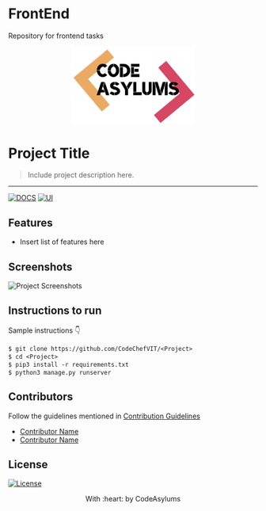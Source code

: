 # FrontEnd
Repository for frontend tasks 

<p align="center">
<a href="https://community.codeasylums.com">
<img src="https://raw.githubusercontent.com/CodeAsylums-Community/CodeAsylums-Community-Website/master/assets/img/favicon.png" width="250px" alt="<Repo> Logo"/>
</a>
</p>

# Project Title

> <Subtitle>
> Include project description here.

---
[![DOCS](https://img.shields.io/badge/Documentation-see%20docs-green?style=flat-square&logo=appveyor)](INSERT_LINK_FOR_DOCS_HERE) 
  [![UI ](https://img.shields.io/badge/User%20Interface-Link%20to%20UI-orange?style=flat-square&logo=appveyor)](INSERT_UI_LINK_HERE)

## Features
- Insert list of features here

## Screenshots
<img src="https://github.com/akshatvg/common-entry-test/raw/master/static/img/header.png" alt="Project Screenshots">

## Instructions to run 
Sample instructions 👇
```
$ git clone https://github.com/CodeChefVIT/<Project>
$ cd <Project>
$ pip3 install -r requirements.txt
$ python3 manage.py runserver
```

## Contributors
Follow the guidelines mentioned in [Contribution Guidelines](https://github.com/CodeAsylums-Community/template/blob/main/CONTRIBUTIONS.md)
- <a href="https://github.com/<Contributor>">Contributor Name</a>
- <a href="https://github.com/<Contributor>">Contributor Name</a>

## License
[![License](http://img.shields.io/:license-mit-blue.svg?style=flat-square)](http://badges.mit-license.org)

<p align="center">
	With :heart: by CodeAsylums
</p>

